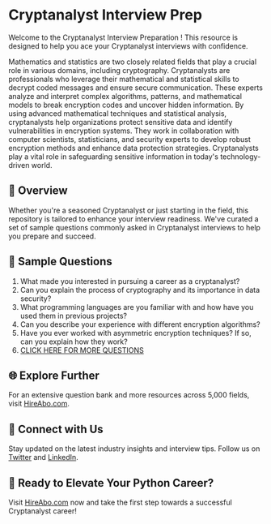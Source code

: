 # Cryptanalyst Interview Prep

Welcome to the Cryptanalyst Interview Preparation ! This resource is designed to help you ace your Cryptanalyst interviews with confidence.

Mathematics and statistics are two closely related fields that play a crucial role in various domains, including cryptography. Cryptanalysts are professionals who leverage their mathematical and statistical skills to decrypt coded messages and ensure secure communication. These experts analyze and interpret complex algorithms, patterns, and mathematical models to break encryption codes and uncover hidden information. By using advanced mathematical techniques and statistical analysis, cryptanalysts help organizations protect sensitive data and identify vulnerabilities in encryption systems. They work in collaboration with computer scientists, statisticians, and security experts to develop robust encryption methods and enhance data protection strategies. Cryptanalysts play a vital role in safeguarding sensitive information in today's technology-driven world.

## 🚀 Overview

Whether you're a seasoned Cryptanalyst or just starting in the field, this repository is tailored to enhance your interview readiness. We've curated a set of sample questions commonly asked in Cryptanalyst interviews to help you prepare and succeed.

## 📝 Sample Questions

1. What made you interested in pursuing a career as a cryptanalyst?
2. Can you explain the process of cryptography and its importance in data security?
3. What programming languages are you familiar with and how have you used them in previous projects?
4. Can you describe your experience with different encryption algorithms?
5. Have you ever worked with asymmetric encryption techniques? If so, can you explain how they work?
6. [CLICK HERE FOR MORE QUESTIONS](https://hireabo.com/job/19_0_20/Cryptanalyst)

## 🌐 Explore Further

For an extensive question bank and more resources across 5,000 fields, visit [HireAbo.com](https://www.hireabo.com).

## 📱 Connect with Us

Stay updated on the latest industry insights and interview tips. Follow us on [Twitter](https://twitter.com/hireabo) and [LinkedIn](https://www.linkedin.com/in/hire-abo-3609972a8/).

## 🚀 Ready to Elevate Your Python Career?

Visit [HireAbo.com](https://www.hireabo.com) now and take the first step towards a successful Cryptanalyst career!